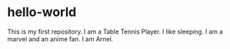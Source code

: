 # hello-world
This is my first repository. 
I am a Table Tennis Player.
I like sleeping.
I am a marvel and an anime fan.
I am Arnel.
